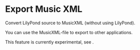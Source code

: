 # Export Music XML

Convert LilyPond source to MusicXML (without using LilyPond).

You can use the MusicXML-file to export to other applications.

This feature is currently experimental, see [](/experimental-features.md).

```{seealso} [](/managing/import/musicxml.md)
```
